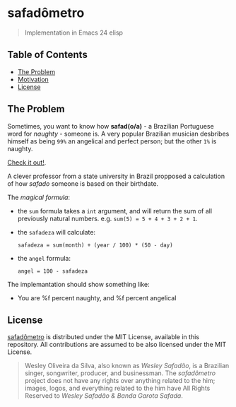 # safadômetro

> Implementation in Emacs 24 elisp 

## Table of Contents

- [The Problem](#the-problem)
- [Motivation](#motivation)
- [License](#license)

## The Problem

Sometimes, you want to know how **safad(o/a)** - a Brazilian Portuguese word for
*naughty* - someone is. A very popular Brazilian musician desbribes himself as
being `99%` an angelical and perfect person; but the other `1%` is naughty.

  [Check it out!](http://www.vagalume.com.br/marcos-e-belutti/aquele-um-por-cento-part-wesley-safadao.html).

A clever professor from a state university in Brazil propposed a calculation of
how *safado* someone is based on their birthdate.

The *magical formula*:

- the `sum` formula takes a `int` argument, and will return the sum of all previously natural numbers. e.g. `sum(5) = 5 + 4 + 3 + 2 + 1`.

- the `safadeza` will calculate:

  `safadeza = sum(month) + (year / 100) * (50 - day)`

- the `angel` formula:

  `angel = 100 - safadeza`

The implemantation should show something like:
- You are %f percent naughty, and %f percent angelical

## License

[safadômetro](https://github.com/mabrasil/safadometro) is distributed under the
MIT License, available in this repository. All contributions are assumed to be also licensed under
the MIT License.

> Wesley Oliveira da Silva, also known as *Wesley Safadão*, is a Brazilian singer, songwriter, producer, and businessman. The *safadômetro* project does not have any rights over anything related to the him; images, logos, and everything related to the him have All Rights Reserved to *Wesley Safadão & Banda Garota Safada*.
